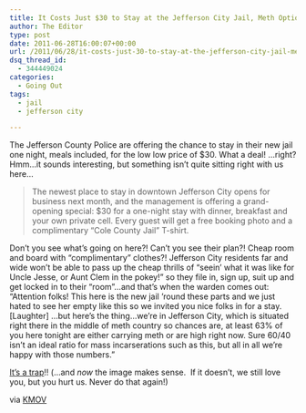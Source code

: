 ```yaml
---
title: It Costs Just $30 to Stay at the Jefferson City Jail, Meth Optional
author: The Editor
type: post
date: 2011-06-28T16:00:07+00:00
url: /2011/06/28/it-costs-just-30-to-stay-at-the-jefferson-city-jail-meth-optional/
dsq_thread_id:
  - 344449024
categories:
  - Going Out
tags:
  - jail
  - jefferson city

---
```

[<img class="alignright size-full wp-image-10186" title="admiral ackbar" src="http://media.punchingkitty.com/wordpress/2011/06/admiral-ackbar-ole-miss-bigger.jpeg?filter=resize&w=250" alt="" />][1]The Jefferson County Police are offering the chance to stay in their new jail one night, meals included, for the low low price of $30. What a deal! &#8230;right? Hmm&#8230;it sounds interesting, but something isn&#8217;t quite sitting right with us here&#8230;

> The newest place to stay in downtown Jefferson City opens for business next month, and the management is offering a grand-opening special: $30 for a one-night stay with dinner, breakfast and your own private cell. Every guest will get a free booking photo and a complimentary &#8220;Cole County Jail&#8221; T-shirt.

Don&#8217;t you see what&#8217;s going on here?! Can&#8217;t you see their plan?! Cheap room and board with &#8220;complimentary&#8221; clothes?! Jefferson City residents far and wide won&#8217;t be able to pass up the cheap thrills of &#8220;seein&#8217; what it was like for Uncle Jesse, or Aunt Clem in the pokey!&#8221; so they file in, sign up, suit up and get locked in to their &#8220;room&#8221;&#8230;and that&#8217;s when the warden comes out: &#8220;Attention folks! This here is the new jail &#8217;round these parts and we just hated to see her empty like this so we invited you nice folks in for a stay. [Laughter] &#8230;but here&#8217;s the thing&#8230;we&#8217;re in Jefferson City, which is situated right there in the middle of meth country so chances are, at least 63% of you here tonight are either carrying meth or are high right now. Sure 60/40 isn&#8217;t an ideal ratio for mass incarserations such as this, but all in all we&#8217;re happy with those numbers.&#8221;

<a href="http://www.youtube.com/watch?v=dddAi8FF3F4" target="_blank">It&#8217;s a trap</a>!! (&#8230;and _now_ the image makes sense.  If it doesn&#8217;t, we still love you, but you hurt us. Never do that again!)

via <a href="http://www.kmov.com/news/local/New-Missouri-jail-offering-one-night-stays-124588549.html" target="_blank">KMOV</a>

 [1]: http://media.punchingkitty.com/wordpress/2011/06/admiral-ackbar-ole-miss-bigger.jpeg